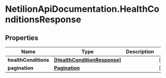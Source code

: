 # NetilionApiDocumentation.HealthConditionsResponse

## Properties
Name | Type | Description | Notes
------------ | ------------- | ------------- | -------------
**healthConditions** | [**[HealthConditionResponse]**](HealthConditionResponse.md) |  | [optional] 
**pagination** | [**Pagination**](Pagination.md) |  | [optional] 


